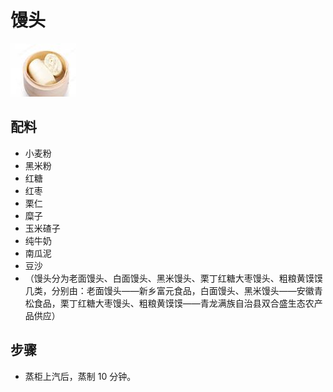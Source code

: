 # 馒头

![馒头](/images/馒头.png)

## 配料

- 小麦粉
- 黑米粉
- 红糖
- 红枣
- 栗仁
- 糜子
- 玉米碴子
- 纯牛奶
- 南瓜泥
- 豆沙
- （馒头分为老面馒头、白面馒头、黑米馒头、栗丁红糖大枣馒头、粗粮黄馍馍几类，分别由：老面馒头——新乡富元食品，白面馒头、黑米馒头——安徽青松食品，栗丁红糖大枣馒头、粗粮黄馍馍——青龙满族自治县双合盛生态农产品供应）

## 步骤

- 蒸柜上汽后，蒸制 10 分钟。
